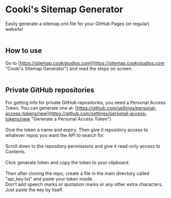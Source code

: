 # Cooki's Sitemap Generator
Easily generate a sitemap.xml file for your GitHub Pages (or regular) website!
<br>
<br>
## How to use
Go to [https://sitemap.cookistudios.com](https://sitemap.cookistudios.com "Cooki's Sitemap Generator") and read the steps on screen.<br>
<br>
## Private GitHub repositories
For getting info for private GitHub repositories, you need a Personal Access Token. You can generate one at: [https://github.com/settings/personal-access-tokens/new](https://github.com/settings/personal-access-tokens/new "Generate a Personal Access Token")
<br>
<br>
Give the token a name and expiry. Then give it repository access to whatever repos you want the API to search for.<br>
<br>
Scroll down to the repository permissions and give it read-only access to Contents.<br>
<br>
Click generate token and copy the token to your clipboard.<br>
<br>
Then after cloning the repo, create a file in the main directory called "api_key.txt" and paste your token inside.<br>
Don't add speech marks or quotation marks or any other extra characters. Just paste the key by itself.
